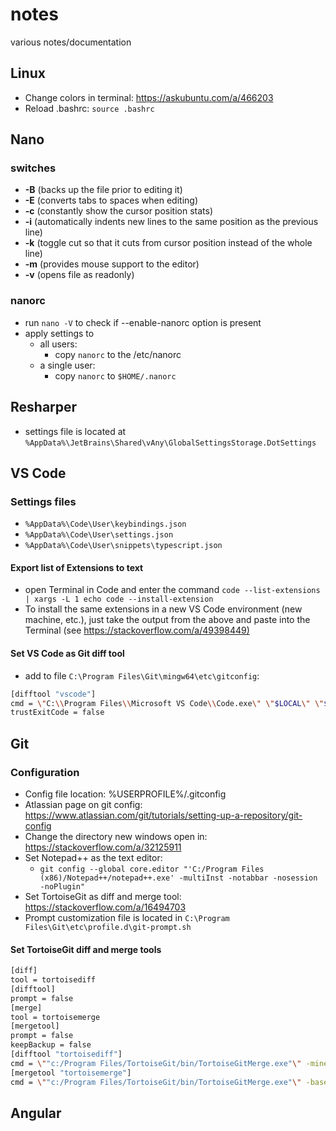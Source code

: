 # notes
various notes/documentation

## Linux

* Change colors in terminal: <https://askubuntu.com/a/466203>
* Reload .bashrc: ``source .bashrc``

## Nano

### switches

* **-B** (backs up the file prior to editing it)
* **-E** (converts tabs to spaces when editing)
* **-c** (constantly show the cursor position stats)
* **-i** (automatically indents new lines to the same position as the previous line)
* **-k** (toggle cut so that it cuts from cursor position instead of the whole line)
* **-m** (provides mouse support to the editor)
* **-v** (opens file as readonly)

### nanorc

* run `nano -V` to check if --enable-nanorc option is present
* apply settings to
  * all users:
    * copy ``nanorc`` to the /etc/nanorc
  * a single user:
    * copy ``nanorc`` to ``$HOME/.nanorc``

## Resharper

* settings file is located at ``%AppData%\JetBrains\Shared\vAny\GlobalSettingsStorage.DotSettings``

## VS Code

### Settings files

* ``%AppData%\Code\User\keybindings.json``
* ``%AppData%\Code\User\settings.json``
* ``%AppData%\Code\User\snippets\typescript.json``

#### Export list of Extensions to text

* open Terminal in Code and enter the command ``code --list-extensions | xargs -L 1 echo code --install-extension``
* To install the same extensions in a new VS Code environment (new machine, etc.), just take the output from the above and paste into the Terminal (see <https://stackoverflow.com/a/49398449)>

#### Set VS Code as Git diff tool

* add to file ``C:\Program Files\Git\mingw64\etc\gitconfig``:

```bash
[difftool "vscode"]
cmd = \"C:\\Program Files\\Microsoft VS Code\\Code.exe\" \"$LOCAL\" \"$REMOTE\" --diff --wait
trustExitCode = false
```

## Git

### Configuration

* Config file location: %USERPROFILE%/.gitconfig
* Atlassian page on git config: <https://www.atlassian.com/git/tutorials/setting-up-a-repository/git-config>
* Change the directory new windows open in: <https://stackoverflow.com/a/32125911>
* Set Notepad++ as the text editor:
  * ``git config --global core.editor "'C:/Program Files (x86)/Notepad++/notepad++.exe' -multiInst -notabbar -nosession -noPlugin"``
* Set TortoiseGit as diff and merge tool: <https://stackoverflow.com/a/16494703>
* Prompt customization file is located in ``C:\Program Files\Git\etc\profile.d\git-prompt.sh``

#### Set TortoiseGit diff and merge tools

```bash
[diff]
tool = tortoisediff
[difftool]
prompt = false
[merge]
tool = tortoisemerge
[mergetool]
prompt = false
keepBackup = false
[difftool "tortoisediff"]
cmd = \""c:/Program Files/TortoiseGit/bin/TortoiseGitMerge.exe"\" -mine "$REMOTE" -base "$LOCAL"
[mergetool "tortoisemerge"]
cmd = \""c:/Program Files/TortoiseGit/bin/TortoiseGitMerge.exe"\" -base "$BASE" -theirs "$REMOTE" -mine "$LOCAL" -merged "$MERGED"
```

## Angular

